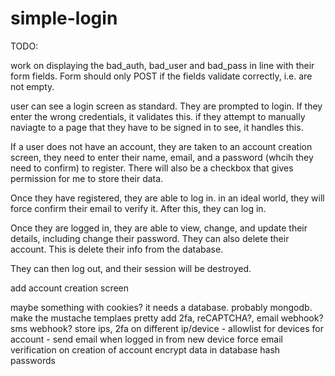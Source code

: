 # simple-login

TODO:

work on displaying the bad_auth, bad_user and bad_pass in line with their form fields. Form should only POST if the fields validate correctly, i.e. are not empty. 

user can see a login screen as standard. They are prompted to login. 
If they enter the wrong credentials, it validates this. if they attempt to
manually naviagte to a page that they have to be signed in to see, it handles this. 

If a user does not have an account, they are taken to an account creation screen, they need to enter their name, email, and a password (whcih they need to confirm) to register. There will also be a checkbox that gives permission for me to store their data. 

Once they have registered, they are able to log in. in an ideal world, they will force confirm their email to verify it. After this, they can log in.

Once they are logged in, they are able to view, change, and update their details, including change their password. They can also delete their account. This is delete their info from the database.  

They can then log out, and their session will be destroyed. 

add account creation screen

maybe something with cookies?
it needs a database. probably mongodb.
make the mustache templaes pretty
add 2fa, reCAPTCHA?, email webhook? sms webhook?
store ips, 2fa on different ip/device - allowlist for devices for account - send email when logged in from new device
force email verification on creation of account
encrypt data in database
hash passwords
